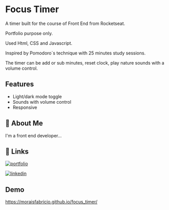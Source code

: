 
# Focus Timer

A timer built for the course of Front End from Rocketseat.

Portfolio purpose only.

Used Html, CSS and Javascript.

Inspired by Pomodoro´s technique with 25 minutes study sessions.

The timer can be add or sub minutes, reset clock, play nature sounds with a volume control.


## Features

- Light/dark mode toggle
- Sounds with volume control
- Responsive


## 🚀 About Me
I'm a front end developer...


## 🔗 Links
[![portfolio](https://img.shields.io/badge/my_portfolio-000?style=for-the-badge&logo=ko-fi&logoColor=white)](https://katherineoelsner.com/)

[![linkedin](https://img.shields.io/badge/linkedin-0A66C2?style=for-the-badge&logo=linkedin&logoColor=white)](https://www.linkedin.com/in/fabriciolnm/)


## Demo

https://moraisfabricio.github.io/focus_timer/


